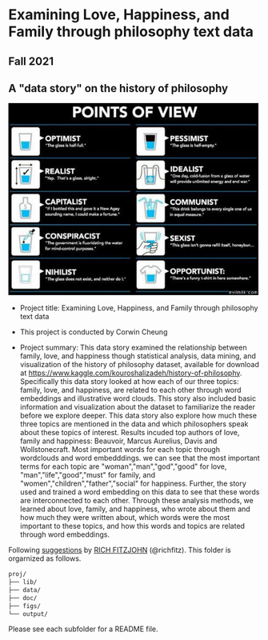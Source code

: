 # Examining Love, Happiness, and Family through philosophy text data
## Fall 2021
## A "data story" on the history of philosophy

<img src="figs/100126-the-glass.jpeg" width="500">

+ Project title: Examining Love, Happiness, and Family through philosophy text data
+ This project is conducted by Corwin Cheung

+ Project summary: This data story examined the relationship between family, love, and happiness though statistical analysis, data mining, and visualization of the history of philosophy dataset, available for download at https://www.kaggle.com/kouroshalizadeh/history-of-philosophy. Specifically this data story looked at how each of our three topics: family, love, and happiness, are related to each other through word embeddings and illustrative word clouds. This story also included basic information and visualization about the dataset to familiarize the reader before we explore deeper. This data story also explore how much these three topics are mentioned in the data and which philosophers speak about these topics of interest. Results incuded top authors of love, family and happiness: Beauvoir, Marcus Aurelius, Davis and Wollstonecraft. Most important words for each topic through wordclouds and word embedddings. we can see that the most important terms for each topic are "woman","man","god","good" for love, "man","life","good","must" for family, and "women","children","father","social" for happiness. Further, the story used and trained a word embedding on this data to see that these words are interconnected to each other. Through these analysis methods, we learned about love, family, and happiness, who wrote about them and how much they were written about, which words were the most important to these topics, and how this words and topics are related through word embeddings. 

Following [suggestions](http://nicercode.github.io/blog/2013-04-05-projects/) by [RICH FITZJOHN](http://nicercode.github.io/about/#Team) (@richfitz). This folder is orgarnized as follows.

```
proj/
├── lib/
├── data/
├── doc/
├── figs/
└── output/
```

Please see each subfolder for a README file.
